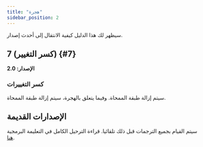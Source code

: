 ```yaml
---
title: "هجرة"
sidebar_position: 2
---
```


سيظهر لك هذا الدليل كيفية الانتقال إلى أحدث إصدار.

## 7 (كسر التغيير) {#7}

**الإصدار: 2.0**

### كسر التغييرات

سيتم إزالة طبقة الممحاة. وفيما يتعلق بالهجرة، سيتم إزالة طبقة الممحاة.

## الإصدارات القديمة

سيتم القيام بجميع الترجمات قبل ذلك تلقائيا. قراءة الترحيل الكامل في التعليمة البرمجية [هنا](https://github.com/LinwoodCloud/Butterfly/blob/95825da4ebbf9ded392c863da577666dbcdda45c/app/lib/models/converter.dart#L17).
